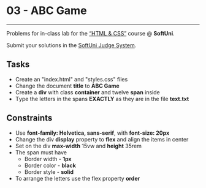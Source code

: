 ﻿# 03 - ABC Game
------
Problems for in-class lab for the [“HTML & CSS”](https://softuni.bg/trainings/2375/html-and-css-may-2019) course @ **SoftUni**.

Submit your solutions in the [SoftUni Judge System](https://judge.softuni.bg/Contests/1236/Flexbox).

## Tasks
* Create an "index.html" and "styles.css" files
* Change the document **title** to **ABC Game**
* Create a **div** with class **container** and twelve **span** inside
* Тype the letters in the spans **EXACTLY** as they are in the file **text.txt**

## Constraints
* Use **font-family: Helvetica, sans-serif**, with **font-size: 20px**
* Change the div **display** property to **flex** and align the items in center
* Set on the div **max-width** 15vw and **height** 35rem
* The span must have   
    * Border width - **1px**
    * Border color - **black**
    * Border style - **solid**
* To arrange the letters use the flex property **order** 